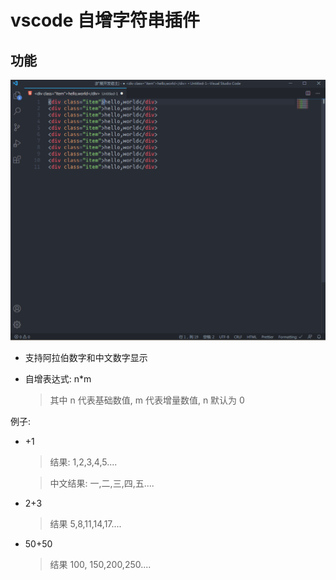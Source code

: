 # vscode 自增字符串插件

## 功能

![介绍gif](images/info.gif)

- 支持阿拉伯数字和中文数字显示

- 自增表达式: n\*m
  > 其中 n 代表基础数值, m 代表增量数值, n 默认为 0

例子:

- +1

  > 结果: 1,2,3,4,5....

  > 中文结果: 一,二,三,四,五....

- 2+3

  > 结果 5,8,11,14,17....

- 50+50
  > 结果 100, 150,200,250....
